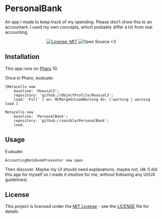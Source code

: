 
# PersonalBank
An app I made to keep track of my spending. Please don't show this to an accountant: I used my own concepts, which probably differ a lot from real accounting

<p align="center">
    <a href="https://opensource.org/licenses/MIT"><img src="https://img.shields.io/github/license/sonibla/PersonalBank" alt="License: MIT"/></a>
    <img src="https://img.shields.io/badge/Open%20Source-%20%E2%99%A5%20-brightgreen" alt="Open Source <3"/>
</p>

## Installation

This app runs on [Pharo](https://pharo.org/) 10.

Once in Pharo, evaluate:
```
[Metacello new
    baseline: 'Roassal3';
    repository: 'github://ObjectProfile/Roassal3';
    load: 'Full' ] on: MCMergeOrLoadWarning do: [:warning | warning load ]
```
```
Metacello new
    baseline: 'PersonalBank';
    repository: 'github://sonibla/PersonalBank';
    load.
```

## Usage

Evaluate:
```
AccountingNotebookPresenter new open
```
Then discover. Maybe my UI should need explanations, maybe not, idk (I did this app for myself so I made it intuitive for me, without following any UI/UX guidelines)

## License

This project is licensed under the [MIT License](https://opensource.org/licenses/MIT) - see the [LICENSE](LICENSE) file for details
